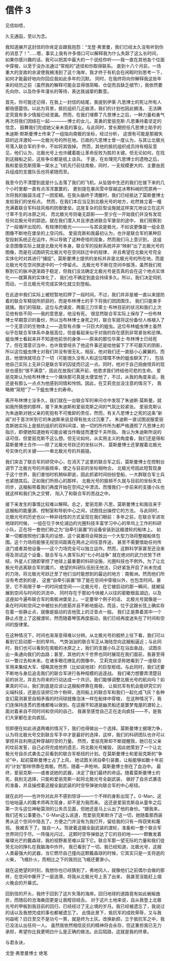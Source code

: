 信件 3
==========
 
 见信如唔，
 
 久无通函，至以为念。
 
 我知道展开这封信的你肯定会跟我抱怨：“戈登·弗里曼，我们已经太久没有听到你的消息了！”……嗯，事实上我有许多借口可以解释我为什么失踪了这么长时间， 如果你感兴趣的话，我可以把其中最大的一个说给你听——我一直在其他各个位面中穿梭，以至于没办法通过“常规的”途径和你取得联系。 直到十八个月前，一场重大的变故的余波使我搁浅到了这个海岸，我才终于有机会在闲暇时刻思考一下，如何才能最好地向你回应我如此多年的沉默。 同时，在我终将向你解释我这些年来的经历之前（虽然我的解释可能会显得很简略、仓促而且缺乏细节），我依然要先向你，以及你多年漫长的等待，表达我诚挚的歉意。
 
 首先，你可能还记得，在我上一封信的结尾，我提到伊莱·凡思博士的死让所有人都倍感震惊。以此为背景，抵抗组织几近崩溃，我们的计划也因此搁浅， 无法确定究竟有多少情报已经泄漏。然而，在我们埋葬了凡思博士之后，一种力量和勇气再次将我们团结在一起————博士的女儿，英勇的爱丽克斯·凡思秉持着坚定的信念， 鼓舞我们完成她父亲未竟的事业。与此同时，曾长期担任凡思博士助手的朱迪斯·默斯曼博士传来了一组指向南极的坐标，经过分析， 这很有可能是那艘失踪的远洋渡轮——北极光号的所在地。已故的凡思博士曾一度认为，与其让北极光号落入联合军的手中，不如将其毁掉。 然而，其他的抵抗组织成员持有相反意见，他们认为，北极光号上也许藏着能让革命反败为胜的关键。但无论如何，在找到这艘船之前，这些争论都是纸上谈兵。 于是，在处理完凡思博士的遗物之后，我和爱丽克斯搭乘一架水上飞机先行前往南极，同时，一支规模更大的、主要由民兵组成的支援队伍也将紧随而至。
 
 我至今仍不清楚到底是什么击落了我们的飞机，从坠毁中生还的我们在接下来的几个小时里都一直有点浑浑噩噩的， 更别提在暴风雪中穿越这冰寒料峭的荒原再一次将我的脑袋冻成了一团浆糊。在我头脑终于清醒时，我们已经抵达了莫斯曼博士发给我们的坐标点。 然而，在我们本应当见到北极光号的地方，屹然耸立着一幢充满着联合军科技风格的防御堡垒。这座复杂的巨型设施就这样突兀地设立在这片寸草不生的冰原之间， 而北极光号则毫无踪影——至少在一开始我们并没有发现任何北极光号的踪迹。就在我们潜入并且渗透进联合军堡垒的途中， 我们观察到了一段循环出现的、有规律的极光————与其说是极光，不如说更像是一组全息图像不断地在堡垒的上空闪烁。 爱丽克斯和我最初认为，也许是联合军的某种巨型投射系统正在运作，所以导致了这种奇怪的现象，然而我们马上意识到， 这组全息图像实际上就是北极光号本身。联合军的投射系统并非“映射”出了北极光号的图像，而是在试图研究北极光号在空间跃迁中的规律， 并且希望在北极光号完全实体化时对其进行“捕捉”。莫斯曼博士提供的坐标并非是北极光号的所在地，而是北极光号在空间旅途中的一个停留点。 北极光号不断在空间中振荡，虽然我们观察到它的脉冲逐渐趋于稳定，但我们没法确定北极光号是否真的会在这个地点实体化——就算真的实体化了， 我们也不确定到底会持续多久。所以，我们决定伺机而动，一旦北极光号完成实体化就立刻登船。
 
 在此途中我们实际上被短暂地扣押了一段时间。不过，我们并非是被一直以来提防着的联合军精锐所抓获的，而是布林博士的手下将我们团团围住， 我们只能束手就擒。我们的宿敌，这位与虎谋皮、两面三刀华莱士·布林目前的状况和我们上次见他有些不同——我的意思是，他没有死。 很显然联合军实际上保存了一份布林博士早期意识的备份，所以当布林博士身死之时，联合军就将这份备份人格植入了一个无意识的生物体上——造型有点像 一只巨大的蛆虫。这位布林蛆虫博士虽然似乎在联合军体系中身居高位，但是看起来似乎对我的存在感到非常紧张和忌惮。 蛆虫博士看起来并不知道他前世的身体——原来的那位华莱士·布林博士已经死了，但在潜意识当中，也许我曾经杀了他这件事还是给他留下了不可磨灭的阴影， 所以这位蛆虫博士对我们并没有很无礼，相反，他对我们还一直挺小心翼翼的。而且，他很快就坦白了一切（可能很久没有人和这位喋喋不休的蛆虫聊天了）， 包括他自己实际上无非只是联合军的囚徒而已这一点。同时，他对于自己扭曲怪异的现状也感到“很不满意”，因此在放我们离开前，他恳求我们终结他可悲的生命。 爱丽克斯认为给布林博士一个痛快那可真是太便宜他了，不过，从我的角度来说，我还是有那么一点点为他感到同情和怜悯。因此，在艾莉克丝没注意的情况下， 我略微“简短”了一下蛆虫博士的寿命。
 
 离开布林博士没多久，我们就在一台联合军的审问仓中发现了朱迪斯·莫斯曼。就如我所猜想的那样，接下来朱迪斯和爱丽克斯之间的气氛比较紧张。 爱丽克斯认为朱迪斯对她父亲的死抱有不可推卸的责任，然而，有关凡思博士之死的这条“新闻”对于首次听到它的朱迪斯来说显得有些太过沉重了。 朱迪斯一直试图说服爱丽克斯她实际上是抵抗组织的双料间谍，她一切的所作所为都严格遵照了凡思博士的指示，即便她知道她有可能会被当作叛徒而遭受千夫所指。 我认为朱迪斯所说的话可信，但爱丽克斯不这么想。但无论如何，从实用主义的角度看，我们还是得和莫斯曼博士合作——除了北极光号跃迁的坐标以外， 莫斯曼博士还掌握着北极光号实体化的关键——一串北极光号的共振链。
 
 我们突击了联合军的研究中心，在消灭了这里的联合军之后，莫斯曼博士在控制台调节了北极光号的共振频率，使之与目前的坐标相吻合。 北极光号因此短暂现身于这个世界，我们害怕时机稍纵即逝，因此抓紧时间纷纷登船，一大群联合军士兵也紧随其后。正如我们所担心的那样， 北极光号的振频不久就与目前的坐标失去同步，这艘船带着我们再度开始在空间之中漂流。而慢我们一步前来的支援小队也就这样和我们失之交臂， 陷入了和联合军的苦战之中。
 
 接下来发生的事情比较难以解释。总之，爱丽克斯·凡思，莫斯曼博士和我往来于这艘船的能量源、控制室和导航中心之间，试图找出操控它的方法。 与此同时，北极光号的历史也以一种非线性的方式呈现在我们眼前：多年之前，在联合军进攻地球的时候， 一组在位于休伦湖边的光圈科技丰富学习中心的旱坞上工作的科研小队，正在将一套他们称之为“自牵引装置”的设备安装到这艘渡轮的船体上。 如果一切都按照他们事先的设想，这个装置将会释放出一个大型力场将整艘船体包围。这个力场将能够无视空间距离在两点之间任意传送， 甚至不需要借助任何传送门或者其他设备——这个力场完全可以独立运作。然而，这群科学家甚至还没来得及测试这个设备，联合军与人类军队的“七小时战争” 就在绝对的武力优势下终结，外星人们随即掌控了地球上最重要的科研设施，光圈科技也不例外。为了让北极光号逃离联合军的魔爪， 绝望的科研队伍别无他法，只好紧急开启了尚未完成的力场，将北极光号跃迁至了他们当时能想到的最远的地方：南极洲。然而他们所没有考虑到的是， 这套“自牵引装置”除了能在空间中穿梭以外，也包含时间。甚至，它不局限于单一的时间或空间——北极光号，在它被启动的那一瞬间，就被延展到空间与时间的洪流中， 同时存在于那如今快被人以往的密歇根盐湖边，以及这座如今遍布联合军的南极洲堡垒上。一定要举个例子的话， 北极光号就像是一条在时间和空间之中被拉长的皮筋并且不断地振动，而且，位于这跟长弦上确实存在着一些静止点，就像是振动的吉他弦上的泛音点一般。 我们正是靠着其中一个静止点登上了这艘渡轮，然而随着琴弦再度振动，我们已经再度迷失在了时间和空间的旋律里。
 
 在这种情况下，时间也渐渐变得难以分辨。从北极光号的舰桥上往下看，我们可以看到它启动那一刻的旱坞， 气势汹汹的联合军正从海陆空向这艘船逼近；与此同时，我们也可以看到在南极的冰原之上，我们的支援小队正在浴血奋战， 试图杀出一条通向我们的血路；甚至，其他的大千世界也同时展现在我们面前，我甚至得以一瞥过去和未来。在诸多眼花缭乱的图像中， 艾莉克丝坚称她看到了一座联合军用来集结大军、侵略其他世界（比如说地球）的巨型枢纽。与此同时，我们还要不断地与身后追击我们的联合军进行各种规模的追逐战。 我们竭力想要弄清楚目前的状况，并且为将来的行动达成一个共识。我们能够调整北极光号的航向吗？如果真的可以，我们到底是应该让这艘船停靠在南极， 让抵抗军有机会能研究它的尖端科技，还是应该把它炸个粉碎，连同船上的联合军和我们一起化成飞灰？各种变幻莫测甚至自相矛盾的时间球就像泡沫一样在船体中穿梭， 在这种情况下，我们连保持连贯的思维都难以做到。在这艘不知道是幽灵船还是噩梦鬼屋的渡轮上，面对着来自不同时间和空间的自己，
 我甚至感觉自己正在走向疯狂——不，是我们大家都在走向疯狂。
 
 但即便在如此进退两难的情况下，我们也得做出一个选择。莫斯曼博士据理力争， 认为将北极光号交到联合军手中才是最好的选择，这样，我们的科研团队也许可以掌控并且利用这种穿越时空的力量。 然而，爱丽克斯却不断提醒我，她已在父亲的坟前发誓，自己必将完成他的遗志，将北极光号摧毁， 因此她策划了一个让北极光号自杀式袭击之前看到的联合军枢纽的计划。在莫斯曼博士和爱丽克斯的“争论”中，起初莫斯曼博士占了上风， 她试图关闭自牵引装置，让船能够如数十年前的“计划”那样停靠在南极。然而，随着一声枪响，莫斯曼博士倒在了血泊中。 最终，爱丽克斯——或者说她的武器，决定了我们最终的命运。随着莫斯曼博士的死，我别无选择，只能和爱丽克斯一起将北极光号全副武装， 做好了自杀式袭击的准备，并且操控着这艘全副武装的时空导弹驶向联合军的中心枢纽。
 
 就在此时——也许你对此并不感到惊讶——一个不祥的身影出现了。G-Man，这位咄咄逼人的魔术师再次现身，却不是为我而来。 这还是爱丽克斯自从童年之后第一次与这位神秘莫测的公务员见面，但她还是马上认出了他的身份。“跟我来，我们还有公事要办。” G-Man这么说道，而爱丽克斯默许了这一切，她随着那西装男从这个空间中隐去了。方便之门并没有为我打开，留给我的只有一阵窃笑和蔑视。 我被丢下了。独自一人。驾驶着这艘全副武装的渡轮，准备和一整个联合军世界同归于尽。一阵强光闪过， 这颗时空导弹抵达了它的目的地——一颗散发着璀璨光芒的戴森球，我的视野甚至难以容下它。联合军那一望无际的力量和我们徒劳无功的挣扎在我脑海中炸开。 我已看到了一切。我已经知道，北极光号，这艘人类最强大的武器，当它燃尽自己撞向这颗戴森球的时候，它其实只是一支将逝的火柴， 飞蛾扑火，而相比之下的我则比飞蛾还要渺小。
 
 就在这绝望的时刻，我想你也已经猜到了，弗地冈人，就像他们之前偶尔会做的那样，在空间中撕开了一层涟漪，将我从北极光号上丢了出来， 我甚至没能赶上烟火晚会的开幕式。
 
 回到信的开头，我终于回到了这片失落的海岸。回归地球的道路竟有如此蜿蜒曲折，而随后的沧海桑田更是让我瞠目结舌。 对于这片土地来说，自从我登上北极光号的甲板到我目前的回归，已经经过了无止境的岁月。我已经被遗忘了，我说过的话以及我想完成的事也都被遗忘了。 此情此景下，抵抗军的成败荣辱，又与我何益呢？旧日至交不是功亏一篑，就是终为土灰。改换新颜，立于抵抗军之中，我已没法认出任何一人。 虽然我依然相信反抗的精神将会永存，但这重担我已无力承担，希望你比我更明白什么是正确的做法。此后陌路，这就是我的终章。
 
 
 与君永诀，
 
 戈登·弗里曼博士 绝笔
